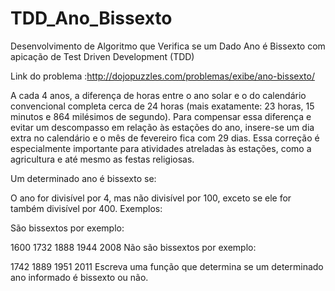 # TDD_Ano_Bissexto
Desenvolvimento de Algoritmo que Verifica se um Dado Ano é Bissexto com apicação de Test Driven Development (TDD)

Link do problema :http://dojopuzzles.com/problemas/exibe/ano-bissexto/


A cada 4 anos, a diferença de horas entre o ano solar e o do calendário convencional completa cerca de 24 horas (mais exatamente: 23 horas, 15 minutos e 864 milésimos de segundo). Para compensar essa diferença e evitar um descompasso em relação às estações do ano, insere-se um dia extra no calendário e o mês de fevereiro fica com 29 dias. Essa correção é especialmente importante para atividades atreladas às estações, como a agricultura e até mesmo as festas religiosas.

Um determinado ano é bissexto se:

O ano for divisível por 4, mas não divisível por 100, exceto se ele for também divisível por 400.
Exemplos:

São bissextos por exemplo:

1600
1732
1888
1944
2008
Não são bissextos por exemplo:

1742
1889
1951
2011
Escreva uma função que determina se um determinado ano informado é bissexto ou não.

